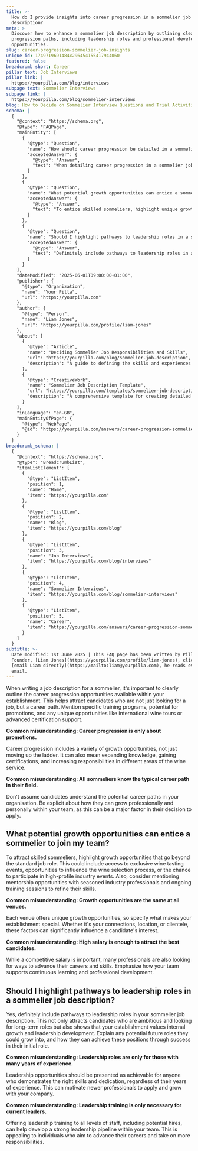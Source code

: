```yaml
---
title: >-
  How do I provide insights into career progression in a sommelier job
  description?
meta: >
  Discover how to enhance a sommelier job description by outlining clear career
  progression paths, including leadership roles and professional development
  opportunities.
slug: career-progression-sommelier-job-insights
unique id: 1749719691484x296454155417944060
featured: false
breadcrumb short: Career
pillar text: Job Interviews
pillar link: |
  https://yourpilla.com/blog/interviews
subpage text: Sommelier Interviews
subpage link: |
  https://yourpilla.com/blog/sommelier-interviews
blog: How to Decide on Sommelier Interview Questions and Trial Activities
schema: |
  {
    "@context": "https://schema.org",
    "@type": "FAQPage",
    "mainEntity": [
      {
        "@type": "Question",
        "name": "How should career progression be detailed in a sommelier job description?",
        "acceptedAnswer": {
          "@type": "Answer",
          "text": "When detailing career progression in a sommelier job description, it is vital to outline the growth opportunities within the establishment. This includes specific training programmes, potential for promotions, and unique opportunities such as international wine tours or support for advanced certification. Clearly communicating these opportunities helps attract candidates interested in developing a lasting career."
        }
      },
      {
        "@type": "Question",
        "name": "What potential growth opportunities can entice a sommelier to join my team?",
        "acceptedAnswer": {
          "@type": "Answer",
          "text": "To entice skilled sommeliers, highlight unique growth opportunities such as access to exclusive wine tasting events, involvement in the wine selection process, and participation in high-profile industry events. Also, mention mentorship opportunities with experienced professionals and ongoing training to refine their skills. These aspects help distinguish your establishment and make it an attractive place to develop a career."
        }
      },
      {
        "@type": "Question",
        "name": "Should I highlight pathways to leadership roles in a sommelier job description?",
        "acceptedAnswer": {
          "@type": "Answer",
          "text": "Definitely include pathways to leadership roles in a sommelier job description. This attracts ambitious candidates looking for long-term roles and demonstrates that your establishment values internal growth and leadership development. Highlight how employees can grow into future roles through success in their initial positions, encouraging applications from those eager to advance."
        }
      }
    ],
    "dateModified": "2025-06-01T09:00:00+01:00",
    "publisher": {
      "@type": "Organization",
      "name": "Your Pilla",
      "url": "https://yourpilla.com"
    },
    "author": {
      "@type": "Person",
      "name": "Liam Jones",
      "url": "https://yourpilla.com/profile/liam-jones"
    },
    "about": [
      {
        "@type": "Article",
        "name": "Deciding Sommelier Job Responsibilities and Skills",
        "url": "https://yourpilla.com/blog/sommelier-job-description",
        "description": "A guide to defining the skills and experiences required from a sommelier, helping employers to draft effective job descriptions."
      },
      {
        "@type": "CreativeWork",
        "name": "Sommelier Job Description Template",
        "url": "https://yourpilla.com/templates/sommelier-job-description",
        "description": "A comprehensive template for creating detailed and attractive job descriptions for sommelier positions."
      }
    ],
    "inLanguage": "en-GB",
    "mainEntityOfPage": {
      "@type": "WebPage",
      "@id": "https://yourpilla.com/answers/career-progression-sommelier-job-insights"
    }
  }
breadcrumb_schema: |
  {
    "@context": "https://schema.org",
    "@type": "BreadcrumbList",
    "itemListElement": [
      {
        "@type": "ListItem",
        "position": 1,
        "name": "Home",
        "item": "https://yourpilla.com"
      },
      {
        "@type": "ListItem",
        "position": 2,
        "name": "Blog",
        "item": "https://yourpilla.com/blog"
      },
      {
        "@type": "ListItem",
        "position": 3,
        "name": "Job Interviews",
        "item": "https://yourpilla.com/blog/interviews"
      },
      {
        "@type": "ListItem",
        "position": 4,
        "name": "Sommelier Interviews",
        "item": "https://yourpilla.com/blog/sommelier-interviews"
      },
      {
        "@type": "ListItem",
        "position": 5,
        "name": "Career",
        "item": "https://yourpilla.com/answers/career-progression-sommelier-job-insights"
      }
    ]
  }
subtitle: >-
  Date modified: 1st June 2025 | This FAQ page has been written by Pilla
  Founder, [Liam Jones](https://yourpilla.com/profile/liam-jones), click to
  [email Liam directly](https://mailto:liam@yourpilla.com), he reads every
  email.
---
```

When writing a job description for a sommelier, it's important to clearly outline the career progression opportunities available within your establishment. This helps attract candidates who are not just looking for a job, but a career path. Mention specific training programs, potential for promotions, and any unique opportunities like international wine tours or advanced certification support.

**Common misunderstanding: Career progression is only about promotions.**

Career progression includes a variety of growth opportunities, not just moving up the ladder. It can also mean expanding knowledge, gaining certifications, and increasing responsibilities in different areas of the wine service.

**Common misunderstanding: All sommeliers know the typical career path in their field.**

Don't assume candidates understand the potential career paths in your organisation. Be explicit about how they can grow professionally and personally within your team, as this can be a major factor in their decision to apply.

## What potential growth opportunities can entice a sommelier to join my team?

To attract skilled sommeliers, highlight growth opportunities that go beyond the standard job role. This could include access to exclusive wine tasting events, opportunities to influence the wine selection process, or the chance to participate in high-profile industry events. Also, consider mentioning mentorship opportunities with seasoned industry professionals and ongoing training sessions to refine their skills.

**Common misunderstanding: Growth opportunities are the same at all venues.**

Each venue offers unique growth opportunities, so specify what makes your establishment special. Whether it's your connections, location, or clientele, these factors can significantly influence a candidate's interest.

**Common misunderstanding: High salary is enough to attract the best candidates.**

While a competitive salary is important, many professionals are also looking for ways to advance their careers and skills. Emphasize how your team supports continuous learning and professional development.

## Should I highlight pathways to leadership roles in a sommelier job description?

Yes, definitely include pathways to leadership roles in your sommelier job description. This not only attracts candidates who are ambitious and looking for long-term roles but also shows that your establishment values internal growth and leadership development. Explain any potential future roles they could grow into, and how they can achieve these positions through success in their initial role.

**Common misunderstanding: Leadership roles are only for those with many years of experience.**

Leadership opportunities should be presented as achievable for anyone who demonstrates the right skills and dedication, regardless of their years of experience. This can motivate newer professionals to apply and grow with your company.

**Common misunderstanding: Leadership training is only necessary for current leaders.**

Offering leadership training to all levels of staff, including potential hires, can help develop a strong leadership pipeline within your team. This is appealing to individuals who aim to advance their careers and take on more responsibilities.
